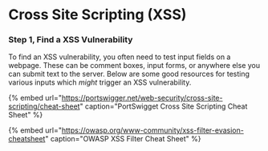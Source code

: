 # Cross Site Scripting \(XSS\)

### Step 1, Find a XSS Vulnerability 

To find an XSS vulnerability, you often need to test input fields on a webpage. These can be comment boxes, input forms, or anywhere else you can submit text to the server. Below are some good resources for testing various inputs which _might_ trigger an XSS vulnerability. 

{% embed url="https://portswigger.net/web-security/cross-site-scripting/cheat-sheet" caption="PortSwigget Cross Site Scripting Cheat Sheet" %}

{% embed url="https://owasp.org/www-community/xss-filter-evasion-cheatsheet" caption="OWASP XSS Filter Cheat Sheet" %}



